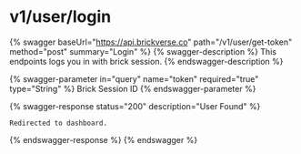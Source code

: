 # v1/user/login

{% swagger baseUrl="https://api.brickverse.co" path="/v1/user/get-token" method="post" summary="Login" %}
{% swagger-description %}
This endpoints logs you in with brick session.
{% endswagger-description %}

{% swagger-parameter in="query" name="token" required="true" type="String" %}
Brick Session ID
{% endswagger-parameter %}

{% swagger-response status="200" description="User Found" %}
```
Redirected to dashboard.
```
{% endswagger-response %}
{% endswagger %}
